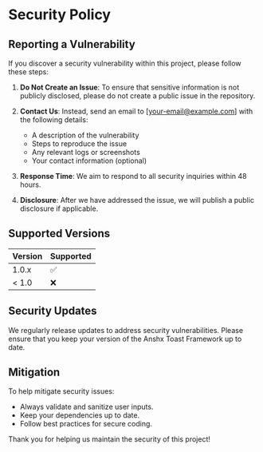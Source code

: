 # Security Policy

## Reporting a Vulnerability

If you discover a security vulnerability within this project, please follow these steps:

1. **Do Not Create an Issue**: To ensure that sensitive information is not publicly disclosed, please do not create a public issue in the repository.
  
2. **Contact Us**: Instead, send an email to [your-email@example.com] with the following details:
   - A description of the vulnerability
   - Steps to reproduce the issue
   - Any relevant logs or screenshots
   - Your contact information (optional)

3. **Response Time**: We aim to respond to all security inquiries within 48 hours. 

4. **Disclosure**: After we have addressed the issue, we will publish a public disclosure if applicable.

## Supported Versions

| Version | Supported          |
|---------|--------------------|
| 1.0.x  | :white_check_mark: |
| < 1.0  | :x:                |

## Security Updates

We regularly release updates to address security vulnerabilities. Please ensure that you keep your version of the Anshx Toast Framework up to date. 

## Mitigation

To help mitigate security issues:
- Always validate and sanitize user inputs.
- Keep your dependencies up to date.
- Follow best practices for secure coding.

Thank you for helping us maintain the security of this project!
